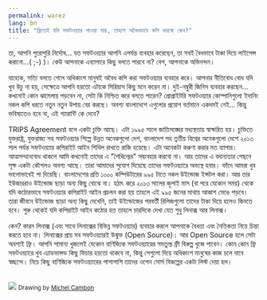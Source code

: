 ```yaml
---
permalink: warez
lang: bn
title: "ফ্রিতেই যদি সফটওয়্যার পাওয়া যায়, তাহলে অবৈধভাবে কপি করবো কেন?"
---
```


তা, আপনি পুরোপুরি নির্দোষ... যত সফটওয়্যার আপনি এপর্যন্ত ব্যবহার করেছেন, তা সবই বৈধভাবে টাকা দিয়ে লাইসেন্স করানো...( ;-) )। কেউ আপনাকে এব্যাপারে কিছু বলতে পারবে না? বেশ, আপনাকে অভিনন্দন। 

যাহোক, সত্যি বলতে গেলে অধিকাংশ মানুষই অবৈধ কপি করা সফটওয়্যার ব্যবহার করে। আপনার নীতিবোধ বোধ যদি খুব উচু না হয়, সেক্ষেত্রে আপনি হয়তো এটাকে সিরিয়াস কিছু মনে করেন না। দুই-নম্বুরী জিনিস ব্যবহার করছেন... কখনোই কোন ঝামেলায় পড়বেন না, সেটা কি নিশ্চিত করে বলতে পারেন? প্রোপ্রাইটরি সফটওয়্যার কোম্পানিগুলো ইদানিং নকল কপি ধরতে নতুন নতুন উপায় বের করছে। অবশ্য বাংলাদেশে এগুলোর প্রয়োগ বর্তমানে একদমই নেই... কিন্তু ভবিষ্যতেও হবে না, এই গ্যারান্টি কে দেবে? 

TRIPS Agreement বলে একটা চুক্তি আছে। এটা ১৯৯৫ সালে জাতিসঙ্ঘের মধ্যস্থতায় স্বাক্ষরিত হয়। চুক্তিতে যুক্তরাষ্ট্র, যুক্তরাজ্য সহ সফটওয়্যার শিল্পে উন্নত অনেকগুলো দেশ, বাংলাদেশ সহ তৃতীয় বিশ্বের অনেকগুলো দেশে ২০১৩ সাল পর্যন্ত সফটওয়্যার কপিরাইট আইন শিথিল রাখতে রাজি হয়েছে। এটা অনেকটা করুণা করার মত ব্যাপার। আত্মসম্মানবোধ থাকলে আমি কখনোই তাদের এ "শৈথিল্যের" সদ্ব্যবহার করবো না। আর তাদের এ বদান্যতার পেছনে সূক্ষ একটা কৌশলও অবশ্য আছে। তারা আমাদের সুযোগ দিয়েছে তাদের সফটওয়্যারে অভ্যস্থ হবার। ফাঁদে আমরা খুব ভালোভাবেই পা দিয়েছি। বাংলাদেশের প্রতি ১০০০ কম্পিউটারের ৯৯৫ টাতে নকল উইন্ডোজ ইন্সটল করা। আর তার ইউজাররাও উইন্ডোজ ছাড়া অন্য কিছু বোঝে না। হঠাৎ করে ২০১৩ সালের জুলাই মাস (বা পরে যেকোন সময়) থেকে যদি কঠোরভাবে সফটওয়্যার কপিরাইট আইন প্রচলন করা হয় তাহলে এই ৯৯৫ জনের মাথায় আকাশ ভেঙে পড়বে। তারা জীবনে উইন্ডোজ ছাড়া অন্য কিছু দেখেনি, তাই উইন্ডোজের পরবর্তী রিলিজগুলো তাদের টাকা দিয়ে হলেও কিনতে হবে। শুরু থেকেই যদি কপিরাইট আইন কঠোর হত তাহলে চারদিকে দেখা যেত শুধু লিনাক্স আর লিনাক্স।

কেন? কারন লিনাক্স (এবং সাথে লিনাক্সের বিভিন্ন সফটওয়্যার) ব্যবহার করলে আপনাকে বৈধতা এবং নৈতিকতা নিয়ে চিন্তা করতে হবে না। লিনাক্সের প্রায় সব সফটওয়্যারই উন্মুক্ত (Open Source)। আর Open Source হলে সেটা অবশ্যই ফ্রি। আপনি সামান্য খুজলেই যেকোন বাণিজ্যিক সফটওয়্যারের সমতুল্য ফ্রী বিকল্প খুজে পাবেন। কোন কোন ফ্রি সফটওয়্যারে খুব এ্যাডভান্সড কিছু ফিচার হয়তো থাকবে না, কিন্তু সেগুলো দিয়ে অধিকাংশ মানুষের কাজ চলে যাবে স্বচ্ছন্দে। নিচে কিছু বাণিজ্যিক সফটওয়্যারের পাশাপাশি তাদের ওপেন সোর্স বিকল্পের একটা লিস্ট দেয়া হল।

<?php

table_parser ("Yes", "No", "Commercial", "Open source", "Exists on 
Windows?");


<br /><br>

<img src="Images/warez.png" />

<small>Drawing by <a href="http://michel.cambon.free.fr/ampere/salle1bis.htm">Michel Cambon</a></small>




